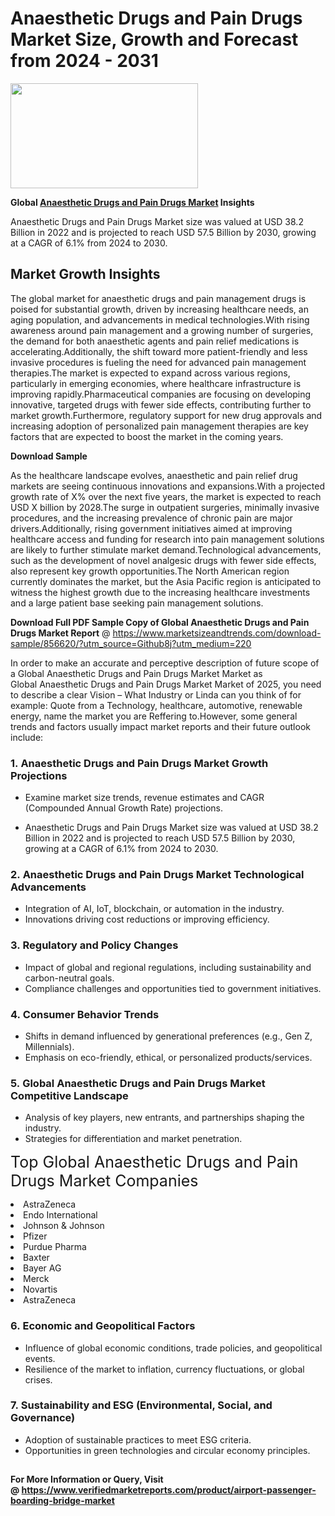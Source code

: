 <H1>Anaesthetic Drugs and Pain Drugs Market Size, Growth and Forecast from 2024 - 2031</H1><img class="aligncenter size-medium wp-image-584254" src="https://thirdeyenews.in/wp-content/uploads/2024/09/Global-Market-Research-300x168.jpeg" alt="" width="300" height="168" /><p><strong>Global&nbsp;<a href="https://www.marketsizeandtrends.com/download-sample/856620/?utm_source=Github8j?utm_medium=220">Anaesthetic Drugs and Pain Drugs Market</a> Insights</strong></p><p>Anaesthetic Drugs and Pain Drugs Market size was valued at USD 38.2 Billion in 2022 and is projected to reach USD 57.5 Billion by 2030, growing at a CAGR of 6.1% from 2024 to 2030.</p><p><h2>Market Growth Insights</h2> <p>The global market for anaesthetic drugs and pain management drugs is poised for substantial growth, driven by increasing healthcare needs, an aging population, and advancements in medical technologies.With rising awareness around pain management and a growing number of surgeries, the demand for both anaesthetic agents and pain relief medications is accelerating.Additionally, the shift toward more patient-friendly and less invasive procedures is fueling the need for advanced pain management therapies.The market is expected to expand across various regions, particularly in emerging economies, where healthcare infrastructure is improving rapidly.Pharmaceutical companies are focusing on developing innovative, targeted drugs with fewer side effects, contributing further to market growth.Furthermore, regulatory support for new drug approvals and increasing adoption of personalized pain management therapies are key factors that are expected to boost the market in the coming years.</p> <p><strong>Download Sample</strong></p> <p>As the healthcare landscape evolves, anaesthetic and pain relief drug markets are seeing continuous innovations and expansions.With a projected growth rate of X% over the next five years, the market is expected to reach USD X billion by 2028.The surge in outpatient surgeries, minimally invasive procedures, and the increasing prevalence of chronic pain are major drivers.Additionally, rising government initiatives aimed at improving healthcare access and funding for research into pain management solutions are likely to further stimulate market demand.Technological advancements, such as the development of novel analgesic drugs with fewer side effects, also represent key growth opportunities.The North American region currently dominates the market, but the Asia Pacific region is anticipated to witness the highest growth due to the increasing healthcare investments and a large patient base seeking pain management solutions.</p> <p><span class=""><strong>Download Full PDF Sample Copy of Global Anaesthetic Drugs and Pain Drugs Market Report</strong> @ <a href="https://www.marketsizeandtrends.com/download-sample/856620/?utm_source=Github8j?utm_medium=220" target="_blank">https://www.marketsizeandtrends.com/download-sample/856620/?utm_source=Github8j?utm_medium=220</a></span></p><p>In order to make an accurate and perceptive description of future scope of a Global&nbsp;Anaesthetic Drugs and Pain Drugs Market Market as Global&nbsp;Anaesthetic Drugs and Pain Drugs Market Market of 2025, you need to describe a clear Vision &ndash; What Industry or Linda can you think of for example: Quote from a Technology, healthcare, automotive, renewable energy, name the market you are Reffering to.However, some general trends and factors usually impact market reports and their future outlook include:</p><h3>1.&nbsp;<strong>Anaesthetic Drugs and Pain Drugs Market Growth Projections</strong></h3><ul><li>Examine market size trends, revenue estimates and CAGR (Compounded Annual Growth Rate) projections.</li><li><p>Anaesthetic Drugs and Pain Drugs Market size was valued at USD 38.2 Billion in 2022 and is projected to reach USD 57.5 Billion by 2030, growing at a CAGR of 6.1% from 2024 to 2030.</p></li></ul><h3>2.&nbsp;<strong>Anaesthetic Drugs and Pain Drugs Market Technological Advancements</strong></h3><ul><li>Integration of AI, IoT, blockchain, or automation in the industry.</li><li>Innovations driving cost reductions or improving efficiency.</li></ul><h3>3.&nbsp;<strong>Regulatory and Policy Changes</strong></h3><ul><li>Impact of global and regional regulations, including sustainability and carbon-neutral goals.</li><li>Compliance challenges and opportunities tied to government initiatives.</li></ul><h3>4.&nbsp;<strong>Consumer Behavior Trends</strong></h3><ul><li>Shifts in demand influenced by generational preferences (e.g., Gen Z, Millennials).</li><li>Emphasis on eco-friendly, ethical, or personalized products/services.</li></ul><h3>5.&nbsp;<strong>Global Anaesthetic Drugs and Pain Drugs Market Competitive Landscape</strong></h3><ul><li>Analysis of key players, new entrants, and partnerships shaping the industry.</li><li>Strategies for differentiation and market penetration.</li></ul><p data-pm-slice="1 1 []"><span style="color: inherit; font-family: inherit; font-size: 25px;">Top Global Anaesthetic Drugs and Pain Drugs Market Companies</span></p><div class="" data-test-id=""><p><li>AstraZeneca</li><li> Endo International</li><li> Johnson & Johnson</li><li> Pfizer</li><li> Purdue Pharma</li><li> Baxter</li><li> Bayer AG</li><li> Merck</li><li> Novartis</li><li> AstraZeneca</li></p></div><h3>6.&nbsp;<strong>Economic and Geopolitical Factors</strong></h3><ul><li>Influence of global economic conditions, trade policies, and geopolitical events.</li><li>Resilience of the market to inflation, currency fluctuations, or global crises.</li></ul><h3>7.&nbsp;<strong>Sustainability and ESG (Environmental, Social, and Governance)</strong></h3><ul><li>Adoption of sustainable practices to meet ESG criteria.</li><li>Opportunities in green technologies and circular economy principles.</li></ul><h2><strong style="font-size: 14px;">For More Information or Query, Visit @&nbsp;</strong><a style="background-color: #ffffff; font-size: 14px;" href="https://www.marketsizeandtrends.com/report/anaesthetic-drugs-and-pain-drugs-market/" target="_blank">https://www.verifiedmarketreports.com/product/airport-passenger-boarding-bridge-market</a></h2>